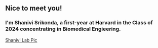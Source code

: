 ## Nice to meet you!
### I'm Shanivi Srikonda, a first-year at Harvard in the Class of 2024 concentrating in Biomedical Engieering.

[Shanivi Lab Pic](/images/shanivipicic.jpg)
